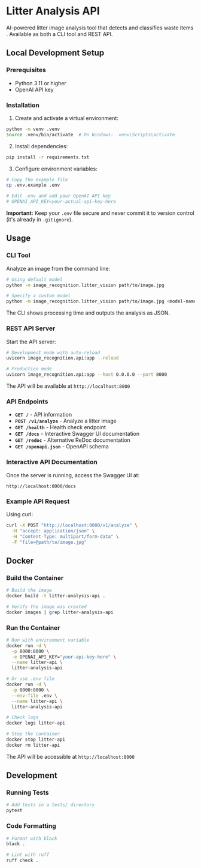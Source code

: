 # Litter Analysis API

AI-powered litter image analysis tool that detects and classifies waste items . Available as both a CLI tool and REST API.

## Local Development Setup

### Prerequisites

- Python 3.11 or higher
- OpenAI API key

### Installation

1. Create and activate a virtual environment:
```bash
python -m venv .venv
source .venv/bin/activate  # On Windows: .venv\Scripts\activate
```

2. Install dependencies:
```bash
pip install -r requirements.txt
```

3. Configure environment variables:
```bash
# Copy the example file
cp .env.example .env

# Edit .env and add your OpenAI API key
# OPENAI_API_KEY=your-actual-api-key-here
```

**Important:** Keep your `.env` file secure and never commit it to version control (it's already in `.gitignore`).

## Usage

### CLI Tool

Analyze an image from the command line:

```bash
# Using default model
python -m image_recognition.litter_vision path/to/image.jpg

# Specify a custom model
python -m image_recognition.litter_vision path/to/image.jpg <model-name>
```

The CLI shows processing time and outputs the analysis as JSON.


### REST API Server

Start the API server:

```bash
# Development mode with auto-reload
uvicorn image_recognition.api:app --reload

# Production mode
uvicorn image_recognition.api:app --host 0.0.0.0 --port 8000
```

The API will be available at `http://localhost:8000`

### API Endpoints

- **`GET /`** - API information
- **`POST /v1/analyze`** - Analyze a litter image
- **`GET /health`** - Health check endpoint
- **`GET /docs`** - Interactive Swagger UI documentation
- **`GET /redoc`** - Alternative ReDoc documentation
- **`GET /openapi.json`** - OpenAPI schema

### Interactive API Documentation

Once the server is running, access the Swagger UI at:
```
http://localhost:8000/docs
```

### Example API Request

Using curl:
```bash
curl -X POST "http://localhost:8000/v1/analyze" \
  -H "accept: application/json" \
  -H "Content-Type: multipart/form-data" \
  -F "file=@path/to/image.jpg"
```

## Docker

### Build the Container

```bash
# Build the image
docker build -t litter-analysis-api .

# Verify the image was created
docker images | grep litter-analysis-api
```

### Run the Container

```bash
# Run with environment variable
docker run -d \
  -p 8000:8000 \
  -e OPENAI_API_KEY="your-api-key-here" \
  --name litter-api \
  litter-analysis-api

# Or use .env file
docker run -d \
  -p 8000:8000 \
  --env-file .env \
  --name litter-api \
  litter-analysis-api

# Check logs
docker logs litter-api

# Stop the container
docker stop litter-api
docker rm litter-api
```

The API will be accessible at `http://localhost:8000`

## Development

### Running Tests

```bash
# Add tests in a tests/ directory
pytest
```

### Code Formatting

```bash
# Format with black
black .

# Lint with ruff
ruff check .
```
